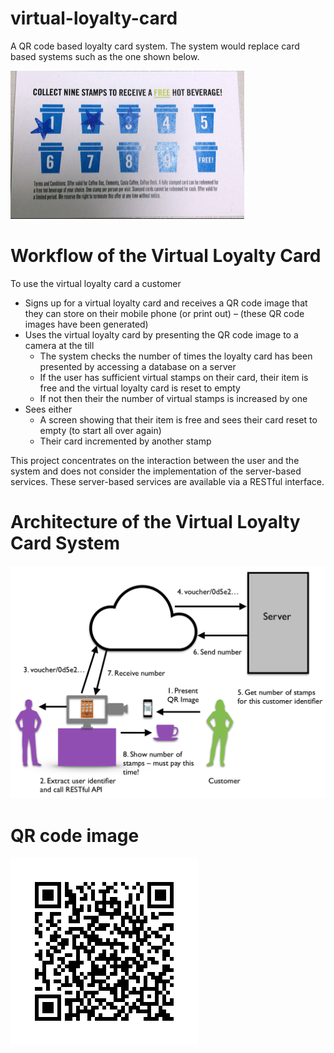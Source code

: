 # virtual-loyalty-card
<p>A QR code based loyalty card system. The system would replace card based systems such as the one shown below.</p>
<img src="https://github.com/qiuyangnie/virtual-loyalty-card/blob/master/img/cardBasedSystem.png">

# Workflow of the Virtual Loyalty Card
<p>To use the virtual loyalty card a customer</p>
<ul>
  <li>Signs up for a virtual loyalty card and receives a QR code image that they can store on their mobile phone (or print out) – (these QR code images have been generated)</li>
  <li>
    Uses the virtual loyalty card by presenting the QR code image to a camera at the till
    <ul>
      <li>The system checks the number of times the loyalty card has been presented by
accessing a database on a server</li>
      <li>If the user has sufficient virtual stamps on their card, their item is free and the
virtual loyalty card is reset to empty</li>
      <li>If not then their the number of virtual stamps is increased by one</li>
    </ul>
  </li>
  <li>Sees either
    <ul>
      <li>A screen showing that their item is free and sees their card reset to empty (to start all over again)</li>
      <li>Their card incremented by another stamp</li>
    </ul>
  </li>
</ul>
<p>This project concentrates on the interaction between the user and the system and does not consider the implementation of the server-based services. These server-based services are available via a RESTful interface.</p>

# Architecture of the Virtual Loyalty Card System
<img src="https://github.com/qiuyangnie/virtual-loyalty-card/blob/master/img/architecture.png" width="600">

# QR code image
<img src="https://github.com/qiuyangnie/virtual-loyalty-card/blob/master/img/QRCodeExample.PNG">
